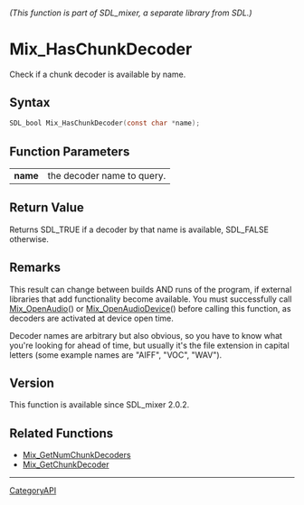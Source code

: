###### (This function is part of SDL_mixer, a separate library from SDL.)
# Mix_HasChunkDecoder

Check if a chunk decoder is available by name.

## Syntax

```c
SDL_bool Mix_HasChunkDecoder(const char *name);

```

## Function Parameters

|              |                            |
| ------------ | -------------------------- |
| **name**     | the decoder name to query. |

## Return Value

Returns SDL_TRUE if a decoder by that name is available, SDL_FALSE
otherwise.

## Remarks

This result can change between builds AND runs of the program, if external
libraries that add functionality become available. You must successfully
call [Mix_OpenAudio](Mix_OpenAudio.md)() or
[Mix_OpenAudioDevice](Mix_OpenAudioDevice.md)() before calling this function,
as decoders are activated at device open time.

Decoder names are arbitrary but also obvious, so you have to know what
you're looking for ahead of time, but usually it's the file extension in
capital letters (some example names are "AIFF", "VOC", "WAV").

## Version

This function is available since SDL_mixer 2.0.2.

## Related Functions

* [Mix_GetNumChunkDecoders](Mix_GetNumChunkDecoders.md)
* [Mix_GetChunkDecoder](Mix_GetChunkDecoder.md)

----
[CategoryAPI](CategoryAPI.md)
